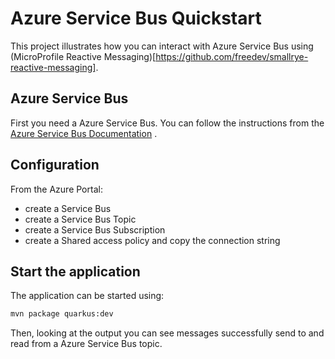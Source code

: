 Azure Service Bus Quickstart
================

This project illustrates how you can interact with Azure Service Bus using (MicroProfile Reactive Messaging)[https://github.com/freedev/smallrye-reactive-messaging].

## Azure Service Bus

First you need a Azure Service Bus. You can follow the instructions from the [Azure Service Bus Documentation](https://docs.microsoft.com/en-us/azure/service-bus-messaging/service-bus-messaging-overview) .

## Configuration

From the Azure Portal:
- create a Service Bus
- create a Service Bus Topic
- create a Service Bus Subscription
- create a Shared access policy and copy the connection string

## Start the application

The application can be started using:

```bash
mvn package quarkus:dev
```  

Then, looking at the output you can see messages successfully send to and read from a Azure Service Bus topic.

[//]: # (## Anatomy)

[//]: # ()
[//]: # (In addition to the commandline output, the application is composed by 3 components:)

[//]: # ()
[//]: # (* `BeanUsingAnEmitter` - a bean sending a changing hello message to kafka topic every second.)

[//]: # (* `Sender` - a bean sending a fixed message to a kafka topic every 5 seconds.)

[//]: # (* `Receiver`  - on the consuming side, the `Receiver` retreives messages from a kafka topic and writes the message content to `stdout`.)

[//]: # ()
[//]: # (The interaction with Kafka is managed by MicroProfile Reactive Messaging.)

[//]: # (The configuration is located in the microprofile config properties.)
